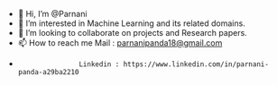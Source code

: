 - 👋 Hi, I’m @Parnani
- 👀 I’m interested in Machine Learning and its related domains.
- 💞️ I’m looking to collaborate on projects and Research papers.
- 📫 How to reach me Mail : parnanipanda18@gmail.com
-                    Linkedin : https://www.linkedin.com/in/parnani-panda-a29ba2210

<!---
Parnani/Parnani is a ✨ special ✨ repository because its `README.md` (this file) appears on your GitHub profile.
You can click the Preview link to take a look at your changes.
--->
